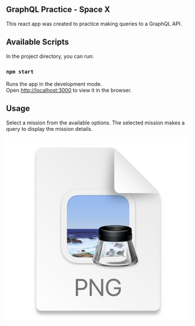 ## GraphQL Practice - Space X

This react app was created to practice making queries to a GraphQL API.

## Available Scripts

In the project directory, you can run:

### `npm start`

Runs the app in the development mode.\
Open [http://localhost:3000](http://localhost:3000) to view it in the browser.

## Usage

Select a mission from the available options. The selected mission makes a query to display the mission details.

![](2021-08-10-16-41-59.png)
